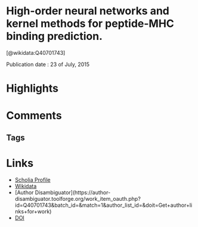 
High-order neural networks and kernel methods for peptide-MHC binding prediction.
=================================================================================
  
  [@wikidata:Q40701743]  
  
Publication date : 23 of July, 2015  

# Highlights

# Comments

## Tags

# Links
  
 * [Scholia Profile](https://scholia.toolforge.org/work/Q40701743)  
 * [Wikidata](https://www.wikidata.org/wiki/Q40701743)  
 * [Author Disambiguator](https://author-
disambiguator.toolforge.org/work_item_oauth.php?id=Q40701743&batch_id=&match=1&author_list_id=&doit=Get+author+links+for+work)  
 * [DOI](https://doi.org/10.1093/BIOINFORMATICS/BTV371)  
